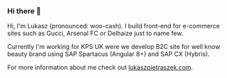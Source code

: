 ### Hi there 👋
Hi, I'm Lukasz (pronounced: woo-cash). 
I build front-end for e-commerce sites such as Gucci, Arsenal FC or Delhaize just to name few.

Currently I'm working for KPS UK were we develop B2C site for well know beauty brand using SAP Spartacus (Angular 8+) and SAP CX (Hybris).


For more information about me check out [lukaszpietraszek.com](https://lukaszpietraszek.com/).
